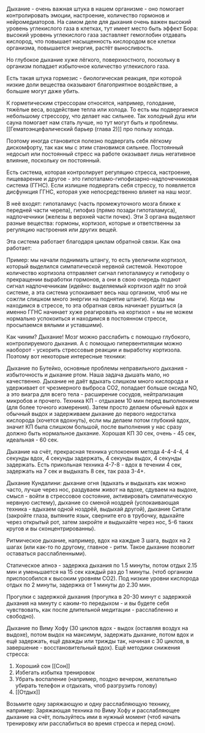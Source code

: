 Дыхание - очень важная штука в нашем организме - оно помогает контролировать эмоции, настроение, количество гормонов и нейромедиаторов. На самом деле для дыхания очень важен высокий уровень углекислого газа в клетках, тут имеет место быть эффект Бора: высокий уровень углекислого газа заставляет гемоглобин отдавать кислород, что повышает насыщенность кислородом все клетки организма, повышается энергия, растёт выносливость.

Но глубокое дыхание хуже лёгкого, поверхностного, поскольку в организм попадает избыточное количество углекислого газа.

Есть такая штука гормезис - биологическая реакция, при которой низкие доли вещества оказывают благоприятное воздействие, а большие могут даже убить.

К горметическим стрессорам относятся, например, голодание, тяжёлые веса, воздействие тепла или холода. То есть мы подвергаемся небольшому стрессору, что делает нас сильнее. Так холодный душ или сауна помогает нам стать лучше, но тут могут быть и проблемы.
[[Гематоэнцефалический барьер (глава 2)]] про пользу холода.


Поэтому иногда становится полезно подвергать себя лёгкому дискомфорту, так как мы с этим становимся сильнее. Постоянный недосып или постоянный стресс на работе оказывает лишь негативное влияние, поскольку он постоянный.

Есть система, которая контролирует регуляцию стресса, настроение, пищеварение и другое - это гипоталамо-гипофизарно-надпочечниковая система (ГГНС). Если излишне подвергать себя стрессу, то появляется дисфункция ГГНС, которая уже непосредственно влияет на наш мозг.

В неё входят: гипоталамус (часть промежуточного мозга ближе к передней части черепа), гипофиз (прямо позади гипоталамуса), надпочечники (железы в верхней части почек). Эти 3 органа выделяют разные вещества: гормоны, кортизол, которые и ответственны за регуляцию настроения или других вещей.

Эта система работает благодаря циклам обратной связи. Как она работает:

Пример: мы начали поднимать штангу, то есть увеличили кортизол, который выделился симпатической нервной системой. Некоторое количество кортизола отправляет сигнал гипоталамусу и гипофизу о прекращении выработки гормонов, а они в свою очередь подают сигнал надпочечникам (идейно: выделяемый кортизол идёт по этой системе, а эта система успокаивает весь наш организм, чтоб мы не сожгли слишком много энергии на поднятие штанги).
Когда мы находимся в стрессе, то эта обратная связь начинает рушиться (а именно ГГНС начинает хуже реагировать на кортизол = мы не можем нормально успокоиться и находимся в постоянном стрессе, просыпаемся вялыми и уставшими).

Как чиним? Дыхание! Мозг можно расслабить с помощью глубокого, контролируемого дыхания. А с помощью гипервентиляции можно наоборот - ускорить стрессовые реакции и выработку кортизола. Поэтому вот некоторые интересные техники:

Дыхание по Бутейко, основные проблемы неправильного дыхания - избыточность и дыхание ртом. Наша задача дышать мало, но качественно. Дыхание не даёт вдыхать слишком много кислорода и удерживает от чрезмерного выброса СО2, попадает больше оксида NO, а это виагра для всего тела - расширение сосудов, нейтрализация микробов и прочего. Техника КП - отдыхаем 10 мин перед выполнением (для более точного измерения). Затем просто делаем обычный вдох и обычный выдох и задерживаем дыхание до первого недостатка кислорода (хочется вдохнуть), если мы делаем потом глубокий вдох, значит КП была слишком большой, после выполнения у нас сразу должно быть нормальное дыхание. Хорошая КП 30 сек, очень - 45 сек, идеальная - 60 сек. 

Дыхание на счёт, прекрасная техника успокоения метода 4-4-4-4, 4 секунды вдох, 4 секунды задержать, 4 секунды выдох, 4 секунды задержать. Есть прикольная техника 4-7-8 - вдох в течении 4 сек, задержать на 7 сек и выдыхать 8 сек, так раза 3-4+.

Дыхание Кундалини: дыхание огня (вдыхать и выдыхать как можно часто, лучше через нос, раздуваем живот на вдохе, сдуваем на выдохе, смысл - войти в стрессовое состояние, активировать симпатическую нервную систему), дыхание со сменой ноздрей (успокаивающая техника - вдыхаем одной ноздрёй, выдыхай другой), дыхание Ситали (закройте глаза, вытяните язык, сверните его в трубочку, вдыхайте через открытый рот, затем закройте и выдыхайте через нос, 5-6 таких кругов и вы сконцентрированны).

Ритмическое дыхание, например, вдох на каждые 3 шага, выдох на 2 шагах (или как-то по другому, главное - ритм. Такое дыхание позволит оставаться расслабленными).

Статическое апноэ - задержка дыхания по 1.5 минуты, потом отдых 2.15 мин и уменьшается на 15 сек каждый раз до 1 минуты. (чтоб организм приспособился к высоким уровням СО2). Под низкие уровни кислорода отдых по 2 минуты, задержка от 1 минуты до 2.30 мин.

Прогулки с задержкой дыхания (прогулка в 20-30 минут с задержкой дыхания на минуту с каким-то передыхом - и вы будете себя чувствовать, как после длительной медитации - расслабленно и свободно).

Дыхание по Виму Хофу (30 циклов вдох - выдох (оставляя воздух на выдохе), потом выдох на максимум, задержать дыхание, потом вдох и ещё задержать, ещё дважды или трижды так, начиная с 30 циклов, в завершение - восстановительный вдох).
Ещё методики снижения стресса: 
1) Хороший сон [[Сон]]
2) Избегать избытка тренировок
3) Убрать воспаление (например, поздно вечером, желательно убирать телефон и отдыхать, чтоб разгрузить голову)
4) [[Отдых]]

Возьмите одну заряжающую и одну расслабляющую технику, например:
Заряжающая техника по Виму Хофу и расслабляющее дыхание на счёт, пользуйтесь ими в нужный момент (чтоб начать тренировку или расслабиться во время стресса и перед сном).